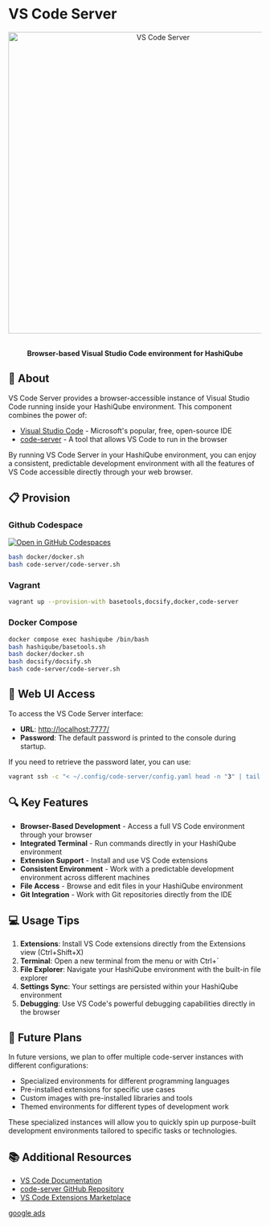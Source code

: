 # VS Code Server

<div align="center">
  <img src="images/vscode.png" alt="VS Code Server" width="600px">
  <br><br>
  <p><strong>Browser-based Visual Studio Code environment for HashiQube</strong></p>
</div>

## 🚀 About

VS Code Server provides a browser-accessible instance of Visual Studio Code running inside your HashiQube environment. This component combines the power of:

- [Visual Studio Code](https://code.visualstudio.com/) - Microsoft's popular, free, open-source IDE
- [code-server](https://github.com/coder/code-server) - A tool that allows VS Code to run in the browser

By running VS Code Server in your HashiQube environment, you can enjoy a consistent, predictable development environment with all the features of VS Code accessible directly through your web browser.

## 📋 Provision

<!-- tabs:start -->

### **Github Codespace**

[![Open in GitHub Codespaces](https://github.com/codespaces/badge.svg)](https://codespaces.new/star3am/hashiqube?quickstart=1)

```bash
bash docker/docker.sh
bash code-server/code-server.sh
```

### **Vagrant**

```bash
vagrant up --provision-with basetools,docsify,docker,code-server
```

### **Docker Compose**

```bash
docker compose exec hashiqube /bin/bash
bash hashiqube/basetools.sh
bash docker/docker.sh
bash docsify/docsify.sh
bash code-server/code-server.sh
```

<!-- tabs:end -->

## 🔑 Web UI Access

To access the VS Code Server interface:

- **URL**: [http://localhost:7777/](http://localhost:7777/)
- **Password**: The default password is printed to the console during startup.

If you need to retrieve the password later, you can use:

```bash
vagrant ssh -c "< ~/.config/code-server/config.yaml head -n "3" | tail -n +"3""
```

## 🔍 Key Features

- **Browser-Based Development** - Access a full VS Code environment through your browser
- **Integrated Terminal** - Run commands directly in your HashiQube environment
- **Extension Support** - Install and use VS Code extensions
- **Consistent Environment** - Work with a predictable development environment across different machines
- **File Access** - Browse and edit files in your HashiQube environment
- **Git Integration** - Work with Git repositories directly from the IDE

## 💻 Usage Tips

1. **Extensions**: Install VS Code extensions directly from the Extensions view (Ctrl+Shift+X)
2. **Terminal**: Open a new terminal from the menu or with Ctrl+`
3. **File Explorer**: Navigate your HashiQube environment with the built-in file explorer
4. **Settings Sync**: Your settings are persisted within your HashiQube environment
5. **Debugging**: Use VS Code's powerful debugging capabilities directly in the browser

## 🔮 Future Plans

In future versions, we plan to offer multiple code-server instances with different configurations:

- Specialized environments for different programming languages
- Pre-installed extensions for specific use cases
- Custom images with pre-installed libraries and tools
- Themed environments for different types of development work

These specialized instances will allow you to quickly spin up purpose-built development environments tailored to specific tasks or technologies.

## 📚 Additional Resources

- [VS Code Documentation](https://code.visualstudio.com/docs)
- [code-server GitHub Repository](https://github.com/coder/code-server)
- [VS Code Extensions Marketplace](https://marketplace.visualstudio.com/vscode)

[google ads](../googleads.html ':include :type=iframe width=100% height=300px')